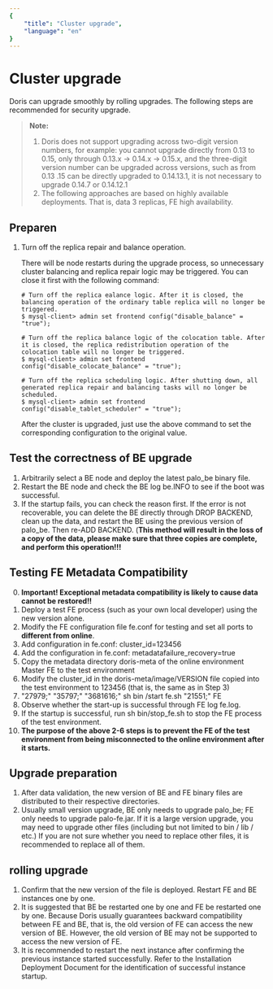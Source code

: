 ```yaml
---
{
    "title": "Cluster upgrade",
    "language": "en"
}
---
```


<!-- 
Licensed to the Apache Software Foundation (ASF) under one
or more contributor license agreements.  See the NOTICE file
distributed with this work for additional information
regarding copyright ownership.  The ASF licenses this file
to you under the Apache License, Version 2.0 (the
"License"); you may not use this file except in compliance
with the License.  You may obtain a copy of the License at

  http://www.apache.org/licenses/LICENSE-2.0

Unless required by applicable law or agreed to in writing,
software distributed under the License is distributed on an
"AS IS" BASIS, WITHOUT WARRANTIES OR CONDITIONS OF ANY
KIND, either express or implied.  See the License for the
specific language governing permissions and limitations
under the License.
-->


# Cluster upgrade

Doris can upgrade smoothly by rolling upgrades. The following steps are recommended for security upgrade.

> **Note:**
> 1. Doris does not support upgrading across two-digit version numbers, for example: you cannot upgrade directly from 0.13 to 0.15, only through 0.13.x -> 0.14.x -> 0.15.x, and the three-digit version number can be upgraded across versions, such as from 0.13 .15 can be directly upgraded to 0.14.13.1, it is not necessary to upgrade 0.14.7 or 0.14.12.1
> 1. The following approaches are based on highly available deployments. That is, data 3 replicas, FE high availability.

## Preparen

1. Turn off the replica repair and balance operation.

     There will be node restarts during the upgrade process, so unnecessary cluster balancing and replica repair logic may be triggered. You can close it first with the following command:

     ```
     # Turn off the replica ealance logic. After it is closed, the balancing operation of the ordinary table replica will no longer be triggered.
     $ mysql-client> admin set frontend config("disable_balance" = "true");
     
     # Turn off the replica balance logic of the colocation table. After it is closed, the replica redistribution operation of the colocation table will no longer be triggered.
     $ mysql-client> admin set frontend config("disable_colocate_balance" = "true");
     
     # Turn off the replica scheduling logic. After shutting down, all generated replica repair and balancing tasks will no longer be scheduled.
     $ mysql-client> admin set frontend config("disable_tablet_scheduler" = "true");
     ```

     After the cluster is upgraded, just use the above command to set the corresponding configuration to the original value.

## Test the correctness of BE upgrade

1. Arbitrarily select a BE node and deploy the latest palo_be binary file.
2. Restart the BE node and check the BE log be.INFO to see if the boot was successful.
3. If the startup fails, you can check the reason first. If the error is not recoverable, you can delete the BE directly through DROP BACKEND, clean up the data, and restart the BE using the previous version of palo_be. Then re-ADD BACKEND. (**This method will result in the loss of a copy of the data, please make sure that three copies are complete, and perform this operation!!!**

## Testing FE Metadata Compatibility

0. **Important! Exceptional metadata compatibility is likely to cause data cannot be restored!!**
1. Deploy a test FE process (such as your own local developer) using the new version alone.
2. Modify the FE configuration file fe.conf for testing and set all ports to **different from online**.
3. Add configuration in fe.conf: cluster_id=123456
4. Add the configuration in fe.conf: metadatafailure_recovery=true
5. Copy the metadata directory doris-meta of the online environment Master FE to the test environment
6. Modify the cluster_id in the doris-meta/image/VERSION file copied into the test environment to 123456 (that is, the same as in Step 3)
7. "27979;" "35797;" "3681616;" sh bin /start fe.sh "21551;" FE
8. Observe whether the start-up is successful through FE log fe.log.
9. If the startup is successful, run sh bin/stop_fe.sh to stop the FE process of the test environment.
10. **The purpose of the above 2-6 steps is to prevent the FE of the test environment from being misconnected to the online environment after it starts.**

## Upgrade preparation

1. After data validation, the new version of BE and FE binary files are distributed to their respective directories.
2. Usually small version upgrade, BE only needs to upgrade palo_be; FE only needs to upgrade palo-fe.jar. If it is a large version upgrade, you may need to upgrade other files (including but not limited to bin / lib / etc.) If you are not sure whether you need to replace other files, it is recommended to replace all of them.

## rolling upgrade

1. Confirm that the new version of the file is deployed. Restart FE and BE instances one by one.
2. It is suggested that BE be restarted one by one and FE be restarted one by one. Because Doris usually guarantees backward compatibility between FE and BE, that is, the old version of FE can access the new version of BE. However, the old version of BE may not be supported to access the new version of FE.
3. It is recommended to restart the next instance after confirming the previous instance started successfully. Refer to the Installation Deployment Document for the identification of successful instance startup.
